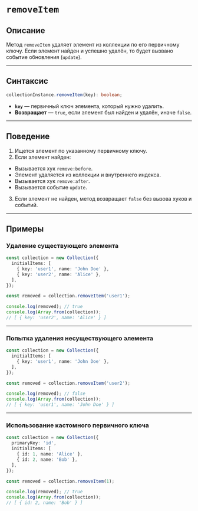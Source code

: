 # `removeItem`

## Описание

Метод `removeItem` удаляет элемент из коллекции по его первичному ключу.
Если элемент найден и успешно удалён, то будет вызвано событие обновления (`update`).

---

## Синтаксис

```ts
collectionInstance.removeItem(key): boolean;
```

- **`key`** — первичный ключ элемента, который нужно удалить.
- **Возвращает** — `true`, если элемент был найден и удалён, иначе `false`.

---

## Поведение

1. Ищется элемент по указанному первичному ключу.
2. Если элемент найден:
  - Вызывается хук `remove:before`.
  - Элемент удаляется из коллекции и внутреннего индекса.
  - Вызывается хук `remove:after`.
  - Вызывается событие `update`.
3. Если элемент не найден, метод возвращает `false` без вызова хуков и событий.

---

## Примеры

### Удаление существующего элемента

```ts
const collection = new Collection({
  initialItems: [
    { key: 'user1', name: 'John Doe' },
    { key: 'user2', name: 'Alice' },
  ],
});

const removed = collection.removeItem('user1');

console.log(removed); // true
console.log(Array.from(collection));
// [ { key: 'user2', name: 'Alice' } ]
```

---

### Попытка удаления несуществующего элемента

```ts
const collection = new Collection({
  initialItems: [
    { key: 'user1', name: 'John Doe' },
  ],
});

const removed = collection.removeItem('user2');

console.log(removed); // false
console.log(Array.from(collection));
// [ { key: 'user1', name: 'John Doe' } ]
```

---

### Использование кастомного первичного ключа

```ts
const collection = new Collection({
  primaryKey: 'id',
  initialItems: [
    { id: 1, name: 'Alice' },
    { id: 2, name: 'Bob' },
  ],
});

const removed = collection.removeItem(1);

console.log(removed); // true
console.log(Array.from(collection));
// [ { id: 2, name: 'Bob' } ]
```
